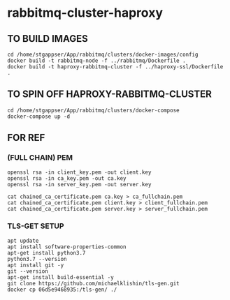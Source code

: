 # rabbitmq-cluster-haproxy

## TO BUILD IMAGES 

```
cd /home/stgappser/App/rabbitmq/clusters/docker-images/config 
docker build -t rabbitmq-node -f ../rabbitmq/Dockerfile . 
docker build -t haproxy-rabbitmq-cluster -f ../haproxy-ssl/Dockerfile . 
```

## TO SPIN OFF HAPROXY-RABBITMQ-CLUSTER 

```
cd /home/stgappser/App/rabbitmq/clusters/docker-compose 
docker-compose up -d 
```

## FOR REF 
### (FULL CHAIN) PEM 

```
openssl rsa -in client_key.pem -out client.key 
openssl rsa -in ca_key.pem -out ca.key 
openssl rsa -in server_key.pem -out server.key 

cat chained_ca_certificate.pem ca.key > ca_fullchain.pem 
cat chained_ca_certificate.pem client.key > client_fullchain.pem 
cat chained_ca_certificate.pem server.key > server_fullchain.pem 
```

### TLS-GET SETUP 

```
apt update 
apt install software-properties-common 
apt-get install python3.7 
python3.7 --version 
apt install git -y 
git --version 
apt-get install build-essential -y 
git clone https://github.com/michaelklishin/tls-gen.git 
docker cp 06d5e9468935:/tls-gen/ ./ 
```